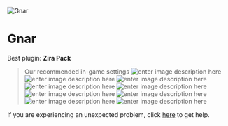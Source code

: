   ![Gnar]()
# Gnar

 Best plugin: **Zira Pack**
 


> Our recommended in-game settings
![enter image description here](https://cdn.discordapp.com/attachments/1002870406656577628/1002886106716569680/unknown.png)
![enter image description here](https://cdn.discordapp.com/attachments/1002870406656577628/1002886111913324564/unknown.png)
![enter image description here](https://cdn.discordapp.com/attachments/1002870406656577628/1002886116090851358/unknown.png)
![enter image description here](https://cdn.discordapp.com/attachments/1002870406656577628/1002886121618931752/unknown.png)
![enter image description here](https://cdn.discordapp.com/attachments/1002870406656577628/1002886126605975632/unknown.png)
![enter image description here](https://cdn.discordapp.com/attachments/1002870406656577628/1002886130624118904/unknown.png)
![enter image description here](https://cdn.discordapp.com/attachments/1002870406656577628/1002886134227030016/unknown.png)
![enter image description here](https://cdn.discordapp.com/attachments/1002870406656577628/1002886138253541377/unknown.png)
![enter image description here](https://cdn.discordapp.com/attachments/1002870406656577628/1002886143756468245/unknown.png)

If you are experiencing an unexpected problem, click [here](https://github.com/y1n/BGX.Support/tree/main/%F0%9F%87%AC%F0%9F%87%A7%20English) to get help.
